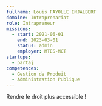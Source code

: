 ```yaml
---
fullname: Louis FAYOLLE ENJALBERT
domaine: Intraprenariat
role: Intrapreneur
missions:
  - start: 2021-06-01
    end: 2023-03-01
    status: admin
    employer: MTES-MCT
startups:
  - partaj
competences:
  - Gestion de Produit
  - Administration Publique
---
```

Rendre le droit plus accessible !